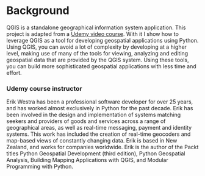 # Background

QGIS is a standalone geographical information system application. This project is adapted from a [Udemy video course](https://www.udemy.com/course/introduction-to-qgis-python-programming/learn/lecture/6184170). With it I show how to leverage QGIS as a tool for developing geospatial applications using Python. Using QGIS, you can avoid a lot of complexity by developing at a higher level, making use of many of the tools for viewing, analyzing and editing geospatial data that are provided by the QGIS system. Using these tools, you can build more sophisticated geospatial applications with less time and effort.

### Udemy course instructor

Erik Westra has been a professional software developer for over 25 years, and has worked almost exclusively in Python for the past decade. Erik has been involved in the design and implementation of systems matching seekers and providers of goods and services across a range of geographical areas, as well as real-time messaging, payment and identity systems. This work has included the creation of real-time geocoders and map-based views of constantly changing data. Erik is based in New Zealand, and works for companies worldwide. Erik is the author of the Packt titles Python Geospatial Development (third edition), Python Geospatial Analysis, Building Mapping Applications with QGIS, and Modular Programming with Python.
